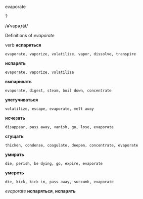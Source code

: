 evaporate

?

/əˈvapəˌrāt/

Definitions of _evaporate_

verb
**испаряться**

    evaporate, vaporize, volatilize, vapor, dissolve, transpire
**испарять**

    evaporate, vaporize, volatilize
**выпаривать**

    evaporate, digest, steam, boil down, concentrate
**улетучиваться**

    volatilize, escape, evaporate, melt away
**исчезать**

    disappear, pass away, vanish, go, lose, evaporate
**сгущать**

    thicken, condense, coagulate, deepen, concentrate, evaporate
**умирать**

    die, perish, be dying, go, expire, evaporate
**умереть**

    die, kick, kick in, pass away, succumb, evaporate

_evaporate_
**испаряться**, **испарять**